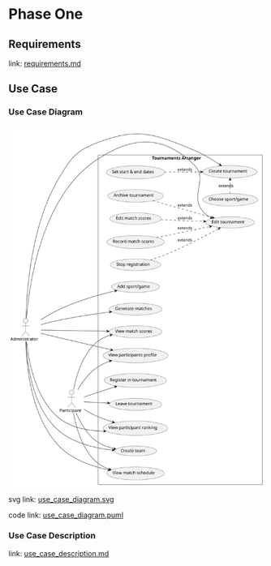 # Phase One

## Requirements

link: [requirements.md](requirements.md)

## Use Case

### Use Case Diagram

![use-case-diagram](use_case_diagram.svg)

svg link: [use_case_diagram.svg](use_case_diagram.svg)

code link: [use_case_diagram.puml](use_case_diagram.puml)

### Use Case Description

link: [use_case_description.md](use_case_description.md)
